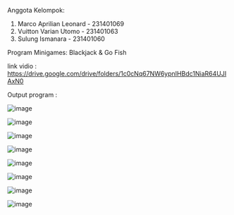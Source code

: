 Anggota Kelompok:
1. Marco Aprilian Leonard - 231401069
2. Vuitton Varian Utomo - 231401063
3. Sulung Ismanara - 231401060

Program Minigames: Blackjack & Go Fish

link vidio : https://drive.google.com/drive/folders/1c0cNq67NW6ypnIHBdc1NiaR64UJIAxN0

Output program :

![image](https://github.com/MarcoAprilian/Tugas_Lab/assets/37434865/c1cbe26d-e459-47cf-8c72-ed044ec4e930)

![image](https://github.com/MarcoAprilian/Tugas_Lab/assets/37434865/bb0ca026-4bba-4896-9235-ee7178038b71)

![image](https://github.com/MarcoAprilian/Tugas_Lab/assets/37434865/d1f07f41-caf7-41e9-ae8c-bab602ec8264)

![image](https://github.com/MarcoAprilian/Tugas_Lab/assets/37434865/5a658a91-d913-48ee-a289-512de950b66a)

![image](https://github.com/MarcoAprilian/Tugas_Lab/assets/37434865/26f50536-8e65-40df-8aa7-ba7213b55e6c)

![image](https://github.com/MarcoAprilian/Tugas_Lab/assets/37434865/8eca8140-8ce0-4d91-b397-28eeb4287d37)

![image](https://github.com/MarcoAprilian/Tugas_Lab/assets/37434865/48e63f1c-9eb3-4a10-a4a9-1bd9a4af79e4)

![image](https://github.com/MarcoAprilian/Tugas_Lab/assets/37434865/8c5d7a30-1bc7-43fb-9f49-64a913177ec2)






